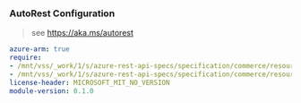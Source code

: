 ### AutoRest Configuration

> see https://aka.ms/autorest

``` yaml
azure-arm: true
require:
- /mnt/vss/_work/1/s/azure-rest-api-specs/specification/commerce/resource-manager/readme.md
- /mnt/vss/_work/1/s/azure-rest-api-specs/specification/commerce/resource-manager/readme.go.md
license-header: MICROSOFT_MIT_NO_VERSION
module-version: 0.1.0

```